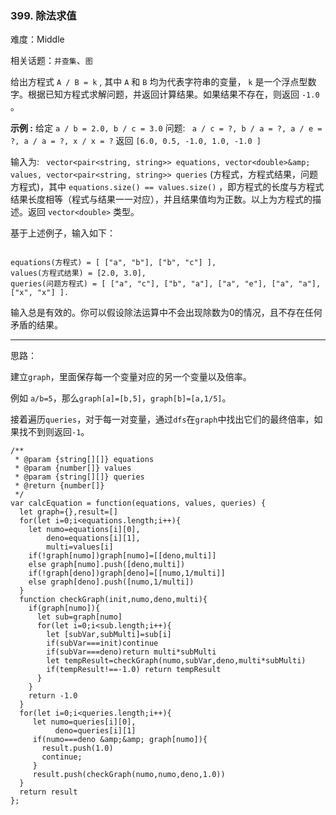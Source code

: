 ### 399. 除法求值

难度：Middle

相关话题：`并查集`、`图`

给出方程式 `A / B = k` , 其中 `A`  和 `B`  均为代表字符串的变量， `k`  是一个浮点型数字。根据已知方程式求解问题，并返回计算结果。如果结果不存在，则返回 `-1.0` 。



**示例 :** 
给定 `a / b = 2.0, b / c = 3.0` 
问题:  ` a / c = ?, b / a = ?, a / e = ?, a / a = ?, x / x = ?` 
返回 `[6.0, 0.5, -1.0, 1.0, -1.0 ]` 



输入为:  ` vector<pair<string, string>> equations, vector<double>&amp; values, vector<pair<string, string>> queries` (方程式，方程式结果，问题方程式)，其中 `equations.size() == values.size()` ，即方程式的长度与方程式结果长度相等（程式与结果一一对应），并且结果值均为正数。以上为方程式的描述。返回 `vector<double>` 类型。



基于上述例子，输入如下：



```

equations(方程式) = [ ["a", "b"], ["b", "c"] ],
values(方程式结果) = [2.0, 3.0],
queries(问题方程式) = [ ["a", "c"], ["b", "a"], ["a", "e"], ["a", "a"], ["x", "x"] ]. 
```


输入总是有效的。你可以假设除法运算中不会出现除数为0的情况，且不存在任何矛盾的结果。




-----

思路：

建立`graph`，里面保存每一个变量对应的另一个变量以及倍率。

例如 `a/b=5`，那么`graph[a]=[b,5]`，`graph[b]=[a,1/5]`。

接着遍历`queries`，对于每一对变量，通过`dfs`在`graph`中找出它们的最终倍率，如果找不到则返回`-1`。


```
/**
 * @param {string[][]} equations
 * @param {number[]} values
 * @param {string[][]} queries
 * @return {number[]}
 */
var calcEquation = function(equations, values, queries) {
  let graph={},result=[]
  for(let i=0;i<equations.length;i++){
    let numo=equations[i][0],
        deno=equations[i][1],
        multi=values[i]
    if(!graph[numo])graph[numo]=[[deno,multi]]
    else graph[numo].push([deno,multi])
    if(!graph[deno])graph[deno]=[[numo,1/multi]]
    else graph[deno].push([numo,1/multi])
  }
  function checkGraph(init,numo,deno,multi){
    if(graph[numo]){
      let sub=graph[numo]
      for(let i=0;i<sub.length;i++){
        let [subVar,subMulti]=sub[i]
        if(subVar===init)continue
        if(subVar===deno)return multi*subMulti
        let tempResult=checkGraph(numo,subVar,deno,multi*subMulti)
        if(tempResult!==-1.0) return tempResult
      }
    }
    return -1.0
  }
  for(let i=0;i<queries.length;i++){
     let numo=queries[i][0],
          deno=queries[i][1]
     if(numo===deno &amp;&amp; graph[numo]){
       result.push(1.0)
       continue;
     }
     result.push(checkGraph(numo,numo,deno,1.0))
  }
  return result
};
```

